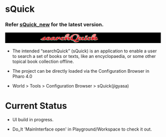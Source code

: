 # sQuick

### Refer [sQuick_new](https://github.com/jig08/sQuick_new) for the latest version. 

![Oops](https://github.com/jig08/sQuick/blob/master/resources/header.gif)

- The intended “searchQuick” (sQuick) is an application to enable a user to search a set of books or texts, like an encyclopaedia, or some other topical book collection offline.

- The project can be directly loaded via the Configuration Browser in Pharo 4.0

- World > Tools > Configuration Browser > sQuick(jigyasa)


# Current Status

- UI build in progress.

- Do_It 'MainInterface open' in Playground/Workspace to check it out.


